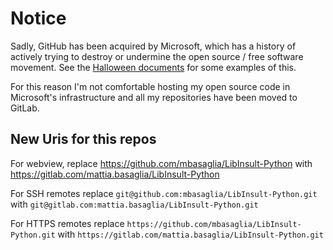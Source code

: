 Notice
======

Sadly, GitHub has been acquired by Microsoft, which has a history of
actively trying to destroy or undermine the open source / free software
movement.
See the [Halloween documents](http://catb.org/~esr/halloween/) for some
examples of this.

For this reason I'm not comfortable hosting my open source code in Microsoft's
infrastructure and all my repositories have been moved to GitLab.

New Uris for this repos
-----------------------

For webview, replace
https://github.com/mbasaglia/LibInsult-Python with
https://gitlab.com/mattia.basaglia/LibInsult-Python

For SSH remotes replace
`git@github.com:mbasaglia/LibInsult-Python.git` with
`git@gitlab.com:mattia.basaglia/LibInsult-Python.git`

For HTTPS remotes replace
`https://github.com/mbasaglia/LibInsult-Python.git` with
`https://gitlab.com/mattia.basaglia/LibInsult-Python.git`

